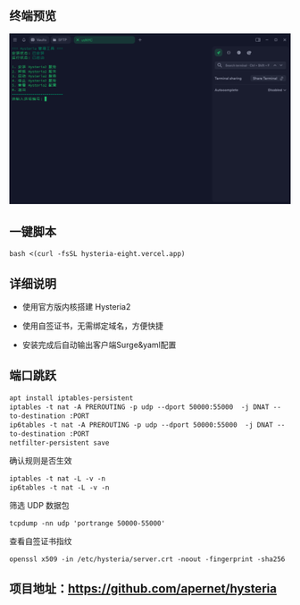 ## 终端预览

![preview](image.png)


## 一键脚本
```
bash <(curl -fsSL hysteria-eight.vercel.app)
```

## 详细说明
- 使用官方版内核搭建 Hysteria2

- 使用自签证书，无需绑定域名，方便快捷

- 安装完成后自动输出客户端Surge&yaml配置

## 端口跳跃
```
apt install iptables-persistent
iptables -t nat -A PREROUTING -p udp --dport 50000:55000  -j DNAT --to-destination :PORT
ip6tables -t nat -A PREROUTING -p udp --dport 50000:55000  -j DNAT --to-destination :PORT
netfilter-persistent save
```

确认规则是否生效
```
iptables -t nat -L -v -n
ip6tables -t nat -L -v -n
```
筛选 UDP 数据包
```
tcpdump -nn udp 'portrange 50000-55000'
```
查看自签证书指纹
```
openssl x509 -in /etc/hysteria/server.crt -noout -fingerprint -sha256
```
## 项目地址：https://github.com/apernet/hysteria

